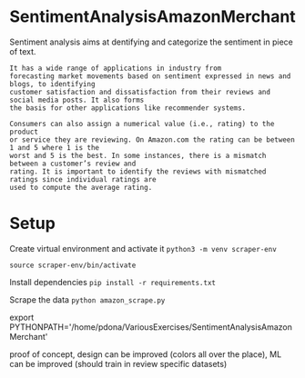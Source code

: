 # SentimentAnalysisAmazonMerchant

Sentiment analysis aims at dentifying and categorize the sentiment in piece of text.

```
It has a wide range of applications in industry from
forecasting market movements based on sentiment expressed in news and blogs, to identifying
customer satisfaction and dissatisfaction from their reviews and social media posts. It also forms
the basis for other applications like recommender systems.

Consumers can also assign a numerical value (i.e., rating) to the product
or service they are reviewing. On Amazon.com the rating can be between 1 and 5 where 1 is the
worst and 5 is the best. In some instances, there is a mismatch between a customer’s review and
rating. It is important to identify the reviews with mismatched ratings since individual ratings are
used to compute the average rating.
```

# Setup

Create virtual environment and activate it
`python3 -m venv scraper-env`

`source scraper-env/bin/activate`

Install dependencies
`pip install -r requirements.txt`

Scrape the data
`python amazon_scrape.py`

export PYTHONPATH='/home/pdona/VariousExercises/SentimentAnalysisAmazonMerchant'

proof of concept, design can be improved (colors all over the place), ML can be improved (should train in review specific datasets)
